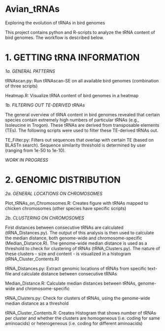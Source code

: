 # Avian_tRNAs
Exploring the evolution of tRNAs in bird genomes

This project contains python and R-scripts to analyze the tRNA content of bird genomes. The workflow is described below.

# 1. GETTING tRNA INFORMATION

*1a. GENERAL PATTERNS*

tRNAscan.py: Run tRNAscan-SE on all available bird genomes (combination of three scripts)

Heatmap.R: Visualize tRNA content of bird genomes in a heatmap

*1b. FILTERING OUT TE-DERIVED tRNAs*

The general overview of tRNA content in bird genomes revealed that certain species contain extremely high numbers of particular tRNAs (e.g., Isoleucine in Trogon). These tRNAs are derived from transposable elements (TEs). The following scripts were used to filter these TE-derived tRNAs out.

TE_Filter.py: Filters out sequences that overlap with certain TE (based on BLASTn search). Sequence similarity threshold is determined by user (ranging from 1e-50 to 1e-10).

*WORK IN PROGRESS*

# 2. GENOMIC DISTRIBUTION

*2a. GENERAL LOCATIONS ON CHROMOSOMES*

Plot_tRNAs_on_Chromosomes.R: Creates figure with tRNAs mapped to chicken chromosomes (other species have specific scripts)

*2b. CLUSTERING ON CHROMOSOMES*

First distances between consecutive tRNAs are calculated (tRNA_Distances.py). The output of this analysis is then used to calculate the median distance, both genome-wide and chromosome-specific (Median_Distance.R). The genome-wide median distance is used as a threshold to check for clustering of tRNAs (tRNA_Clusters.py). The nature of these clusters - size and content - is visualized in a histogram (tRNA_Cluster_Contents.R)

tRNA_Distances.py: Extract genomic locations of tRNAs from specific text-file and calculate distance between consecutive tRNAs

Median_Distance.R: Calculate median distances between tRNAs, genome-wide and chromosome-specific

tRNA_Clusters.py: Check for clusters of tRNAs, using the genome-wide median distance as a threshold

tRNA_Cluster_Contents.R: Creates Histogram that shows number of tRNAs per cluster and whether the clusters are homogeneous (i.e. coding for same aminoacids) or heterogeneous (i.e. coding for different aminoacids)
